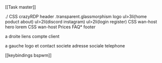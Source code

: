 [[Task master]]

./
CSS crazyRDP
header .transparent.glassmorphism
	logo
	ul>3li(home poduct about)
	ul>2li(discord instagram)
	ul>2li(login register)
CSS wan-host
hero
	lorem
CSS wan-host
Prices
FAQ*
footer

 a droite liens
   compte client
   
 a gauche logo et contact societe
 adresse sociale
 telephone


[[keybindings bspwm]]

